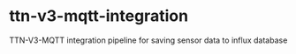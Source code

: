 # ttn-v3-mqtt-integration
TTN-V3-MQTT integration pipeline for saving sensor data to influx database
